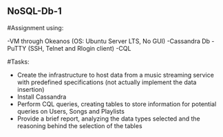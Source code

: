 ## NoSQL-Db-1
#Assignment using:

-VM through Okeanos (OS: Ubuntu Server LTS, No GUI)
-Cassandra Db
-PuTTY (SSH, Telnet and Rlogin client)
-CQL

#Tasks:

- Create the infrastructure to host data from a music streaming service with predefined specifications
  (not actually implement the data insertion)
- Install Cassandra
- Perform CQL queries, creating tables to store information for potential queries on Users, Songs and Playlists
- Provide a brief report, analyzing the data types selected and the reasoning behind the selection of the tables
